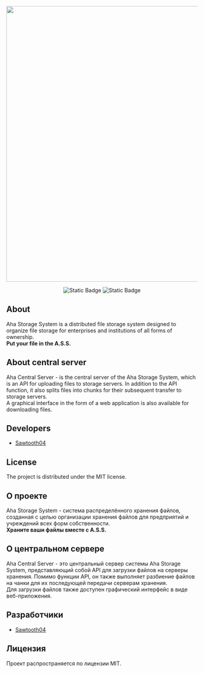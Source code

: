 <p align="center">
      <img src="https://i.ibb.co/VCD8C9d/text-logo.png" width="726">
</p>

<p align="center">
   <img alt="Static Badge" src="https://img.shields.io/badge/Version-v1.0(alpha)-blue">
   <img alt="Static Badge" src="https://img.shields.io/badge/%D0%92%D0%B5%D1%80%D1%81%D0%B8%D1%8F-v1.0(alpha)-green">
</p>

## About

Aha Storage System is a distributed file storage system designed to organize file storage for enterprises and institutions of all forms of ownership.  
**Put your file in the A.S.S.**

## About central server
Aha Central Server - is the central server of the Aha Storage System, which is an API for uploading files to storage servers. In addition to the API function,
it also splits files into chunks for their subsequent transfer to storage servers.  
A graphical interface in the form of a web application is also available for downloading files.

## Developers

- [Sawtooth04](https://github.com/Sawtooth04)

## License

The project is distributed under the MIT license.

## О проекте

Aha Storage System - система распределённого хранения файлов, созданная с целью организации хранения файлов для предприятий и учреждений всех форм собственности.  
**Храните ваши файлы вместе с A.S.S.**

## О центральном сервере
Aha Central Server - это центральный сервер системы Aha Storage System, представляющий собой API для загрузки файлов на серверы хранения. Помимо функции API, 
он также выполняет разбиение файлов на чанки для их последующей передачи серверам хранения.  
Для загрузки файлов также доступен графический интерфейс в виде веб-приложения.

## Разработчики

- [Sawtooth04](https://github.com/Sawtooth04)

## Лицензия

Проект распространяется по лицензии MIT.
